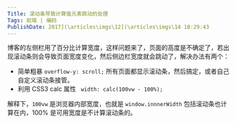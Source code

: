 ```yaml
---
Title: 滚动条导致计算值元素跳动的处理 
Tags: 前端 | 编码 
PublishDate: 2017](\articles\imgs\12](\articles\imgs\14 18:29:43 
---
```


博客的左侧栏用了百分比计算宽度，这样问题来了，页面的高度是不确定了，若出现滚动条则会导致页面宽度变化，然后侧边栏宽度就会跳动了，解决办法有两个：
* 简单粗暴 `overflow-y: scroll;` 所有页面都显示滚动条，然后搞定，或者自己自定义滚动条接管。
* 利用 CSS3 calc 属性 ` width: calc(100vw - 100%);`

解释下，`100vw` 是浏览器内部宽度，也就是 `window.innnerWidth` 包括滚动条也计算在内，100% 是可用宽度是不计算滚动条的。
    